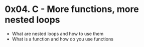 # **0x04. C - More functions, more nested loops**

* What are nested loops and how to use them
* What is a function and how do you use functions
